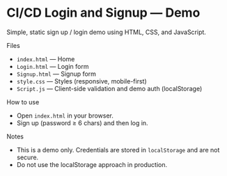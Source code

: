 # CI/CD Login and Signup — Demo

Simple, static sign up / login demo using HTML, CSS, and JavaScript.

Files
- `index.html` — Home
- `Login.html` — Login form
- `Signup.html` — Signup form
- `style.css` — Styles (responsive, mobile-first)
- `Script.js` — Client-side validation and demo auth (localStorage)

How to use
- Open `index.html` in your browser.
- Sign up (password ≥ 6 chars) and then log in.

Notes
- This is a demo only. Credentials are stored in `localStorage` and are not secure.
- Do not use the localStorage approach in production.

